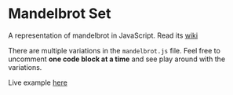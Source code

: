 # Mandelbrot Set

A representation of mandelbrot in JavaScript. Read its [wiki](https://en.wikipedia.org/wiki/Mandelbrot_set)

There are multiple variations in the ```mandelbrot.js``` file. Feel free to uncomment **one code block at a time** and see play around with the variations.

Live example [here](https://codepen.io/KaustubhD/full/bQGgOo/)
